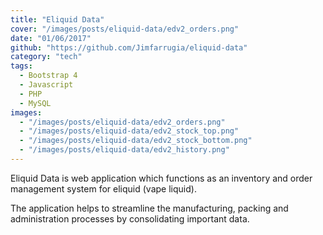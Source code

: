 ```yaml
---
title: "Eliquid Data"
cover: "/images/posts/eliquid-data/edv2_orders.png"
date: "01/06/2017"
github: "https://github.com/Jimfarrugia/eliquid-data"
category: "tech"
tags:
  - Bootstrap 4
  - Javascript
  - PHP
  - MySQL
images:
  - "/images/posts/eliquid-data/edv2_orders.png"
  - "/images/posts/eliquid-data/edv2_stock_top.png"
  - "/images/posts/eliquid-data/edv2_stock_bottom.png"
  - "/images/posts/eliquid-data/edv2_history.png"
---
```


Eliquid Data is web application which functions as an inventory and order management system for eliquid (vape liquid).

The application helps to streamline the manufacturing, packing and administration processes by consolidating important data.
